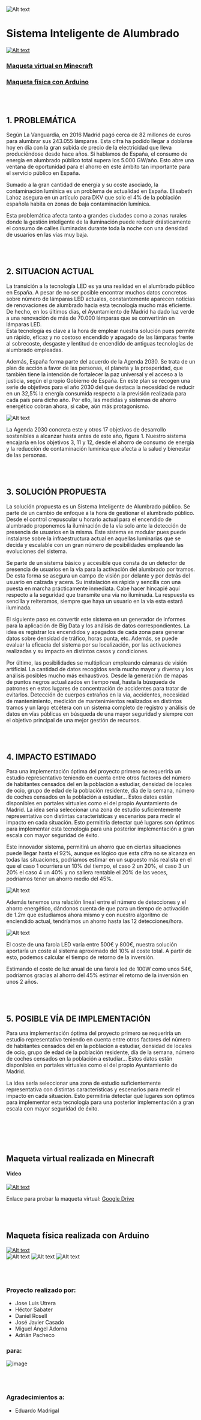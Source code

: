 ![Alt text](https://github.com/Dan2710/S.I.A-Sistema-Inteligente-de-Alumbrado/blob/main/Logo/Logo.png?raw=true?raw=true)
# Sistema Inteligente de Alumbrado
[![Alt text](https://img.youtube.com/vi/jkw94pm7Xho/0.jpg)](https://www.youtube.com/watch?v=jkw94pm7Xho)
<br>
### [Maqueta virtual en Minecraft](#Virtual)
### [Maqueta física con Arduino](#Fisica)
<br>
<br>

## 1.	PROBLEMÁTICA

Según La Vanguardia, en 2016 Madrid pagó cerca de 82 millones de euros para alumbrar sus 243.055 lámparas. Esta cifra ha podido llegar a doblarse hoy en día con la gran subida de precio de la electricidad que lleva produciéndose desde hace años. 
Si hablamos de España, el consumo de energía en alumbrado público total supera los 5.000 GW/año. Esto abre una ventana de oportunidad para el ahorro en este ámbito tan importante para el servicio público en España.

Sumado a la gran cantidad de energía y su coste asociado, la contaminación lumínica es un problema de actualidad en España. Elisabeth Lahoz asegura en un artículo para DKV que solo el 4% de la población española habita en zonas de baja contaminación lumínica.

Esta problemática afecta tanto a grandes ciudades como a zonas rurales donde la gestión inteligente de la iluminación puede reducir drásticamente el consumo de calles iluminadas durante toda la noche con una densidad de usuarios en las vías muy baja.

<br>
<br>

## 2.	SITUACION ACTUAL

La transición a la tecnología LED es ya una realidad en el alumbrado público en España. A pesar de no ser posible encontrar muchos datos concretos sobre número de lámparas LED actuales, constantemente aparecen noticias de renovaciones de alumbrado hacia esta tecnología mucho más eficiente. De hecho, en los últimos días, el Ayuntamiento de Madrid ha dado luz verde a una renovación de más de 70.000 lámparas que se convertirán en lámparas LED. <br>
Esta tecnología es clave a la hora de emplear nuestra solución pues permite un rápido, eficaz y no costoso encendido y apagado de las lámparas frente al sobrecoste, desgaste y lentitud de encendido de antiguas tecnologías de alumbrado empleadas.

Además, España forma parte del acuerdo de la Agenda 2030. Se trata de un plan de acción a favor de las personas, el planeta y la prosperidad, que también tiene la intención de fortalecer la paz universal y el acceso a la justicia, según el propio Gobierno de España. En este plan se recogen una serie de objetivos para el año 2030 del que destaca la necesidad de reducir en un 32,5% la energía consumida respecto a la previsión realizada para cada país para dicho año. Por ello, las medidas y sistemas de ahorro energético cobran ahora, si cabe, aún más protagonismo.

![Alt text](https://github.com/Dan2710/S.I.A-Sistema-Inteligente-de-Alumbrado/blob/main/Presentaci%C3%B3n/Agenda2030.png?raw=true)<br>

La Agenda 2030 concreta este y otros 17 objetivos de desarrollo sostenibles a alcanzar hasta antes de este año, figura 1. Nuestro sistema encajaría en los objetivos 3, 11 y 12, desde el ahorro de consumo de energía y la reducción de contaminación lumínica que afecta a la salud y bienestar de las personas.

<br>
<br>

## 3.	SOLUCIÓN PROPUESTA

La solución propuesta es un Sistema Inteligente de Alumbrado público. Se parte de un cambio de enfoque a la hora de gestionar el alumbrado público. Desde el control crepuscular u horario actual para el encendido de alumbrado proponemos la iluminación de la vía solo ante la detección de presencia de usuarios en la misma.
Este sistema es modular pues puede instalarse sobre la infraestructura actual en aquellas luminarias que se decida y escalable con un gran número de posibilidades empleando las evoluciones del sistema. 

Se parte de un sistema básico y accesible que consta de un detector de presencia de usuarios en la vía para la activación del alumbrado por tramos. De esta forma se asegura un campo de visión por delante y por detrás del usuario en calzada y acera. Su instalación es rápida y sencilla con una puesta en marcha prácticamente inmediata. Cabe hacer hincapié aquí respecto a la seguridad que transmite una vía no iluminada. La respuesta es sencilla y reiteramos, siempre que haya un usuario en la vía esta estará iluminada.

El siguiente paso es convertir este sistema en un generador de informes para la aplicación de Big Data y los análisis de datos correspondientes. La idea es registrar los encendidos y apagados de cada zona para generar datos sobre densidad de tráfico, horas punta, etc. Además, se puede evaluar la eficacia del sistema por su localización, por las activaciones realizadas y su impacto en distintos casos y condiciones.

Por último, las posibilidades se multiplican empleando cámaras de visión artificial. La cantidad de datos recogidos sería mucho mayor y diversa y los análisis posibles mucho más exhaustivos. Desde la generación de mapas de puntos negros actualizados en tiempo real, hasta la búsqueda de patrones en estos lugares de concentración de accidentes para tratar de evitarlos. Detección de cuerpos extraños en la vía, accidentes, necesidad de mantenimiento, medición de mantenimientos realizados en distintos tramos y un largo etcétera con un sistema completo de registro y análisis de datos en vías públicas en búsqueda de una mayor seguridad y siempre con el objetivo principal de una mejor gestión de recursos.

<br>
<br>

## 4.	IMPACTO ESTIMADO
Para una implementación óptima del proyecto primero se requeriría un estudio representativo teniendo en cuenta entre otros factores del número de habitantes censados del en la población a estudiar, densidad de locales de ocio, grupo de edad de la población residente, día de la semana, número de coches censados en la población a estudiar… Estos datos están disponibles en portales virtuales como el del propio Ayuntamiento de Madrid.
La idea sería seleccionar una zona de estudio suficientemente representativa con distintas características y escenarios para medir el impacto en cada situación. Esto permitiría detectar qué lugares son óptimos para implementar esta tecnología para una posterior implementación a gran escala con mayor seguridad de éxito.

Este innovador sistema, permitirá un ahorro que en ciertas situaciones puede llegar hasta el 92%, aunque es lógico que esta cifra no se alcanza en todas las situaciones, podríamos estimar en un supuesto más realista en el que el caso 1 ocurriera un 10% del tiempo, el caso 2 un 20%, el caso 3 un 20% el caso 4 un 40% y no saliera rentable el 20% de las veces, podríamos tener un ahorro medio del 45%.

![Alt text](https://github.com/Dan2710/S.I.A-Sistema-Inteligente-de-Alumbrado/blob/main/Presentaci%C3%B3n/Grafica%201.jpeg?raw=true)

Además tenemos una relación lineal entre el número de detecciones y el ahorro energético, dándonos cuenta de que para un tiempo de activación de 1.2m que estudiamos ahora mismo y con nuestro algoritmo de enciendido actual, tendríamos un ahorro hasta las 12 detecciones/hora.

![Alt text](https://github.com/Dan2710/S.I.A-Sistema-Inteligente-de-Alumbrado/blob/main/Presentaci%C3%B3n/Grafica%202.jpeg?raw=true)

El coste de una farola LED varía entre 500€ y 800€, nuestra solución aportaría un coste al sistema aproximado del 10% al coste total. A partir de esto, podemos calcular el tiempo de retorno de la inversión.

Estimando el coste de luz anual de una farola led de 100W como unos 54€, podríamos gracias al ahorro del 45% estimar el retorno de la inversión en unos 2 años. <br>

<br>
<br>

## 5.	POSIBLE VÍA DE IMPLEMENTACIÓN

Para una implementación óptima del proyecto primero se requeriría un estudio representativo teniendo en cuenta entre otros factores del número de habitantes censados del en la población a estudiar, densidad de locales de ocio, grupo de edad de la población residente, día de la semana, número de coches censados en la población a estudiar… Estos datos están disponibles en portales virtuales como el del propio Ayuntamiento de Madrid.

La idea sería seleccionar una zona de estudio suficientemente representativa con distintas características y escenarios para medir el impacto en cada situación. Esto permitiría detectar qué lugares son óptimos para implementar esta tecnología para una posterior implementación a gran escala con mayor seguridad de éxito.

<br>
<br>
<br>
<br>

<a name="Virtual"></a>

## Maqueta virtual realizada en Minecraft
#### Video

[![Alt text](https://img.youtube.com/vi/sBBjgOlI5Ro/0.jpg)](https://www.youtube.com/watch?v=sBBjgOlI5Ro)

Enlace para probar la maqueta virtual: [Google Drive](https://drive.google.com/drive/folders/1IZtVTOTjYdUPhnlAZZ3NCLk7LDjHiguk?usp=sharing)

<br>
<br>

<a name="Fisica"></a>

## Maqueta física realizada con Arduino

[![Alt text](https://img.youtube.com/vi/mNPs2FaPj2A/0.jpg)](https://www.youtube.com/watch?v=mNPs2FaPj2A)
<br>
![Alt text](https://github.com/Dan2710/S.I.A-Sistema-Inteligente-de-Alumbrado/blob/main/Arduino/1.jpeg?raw=true)
![Alt text](https://github.com/Dan2710/S.I.A-Sistema-Inteligente-de-Alumbrado/blob/main/Arduino/2.jpeg?raw=true)
![Alt text](https://github.com/Dan2710/S.I.A-Sistema-Inteligente-de-Alumbrado/blob/main/Arduino/3.jpeg?raw=true)

<br><br>
### Proyecto realizado por:
- Jose Luis Utrera
- Héctor Sabater
- Daniel Rosell
- José Javier Casado
- Miguel Ángel Adorna
- Adrián Pacheco

### para:
![image](https://user-images.githubusercontent.com/51410145/197330812-7299b227-3a70-41e8-bd4b-8044d6bf25ec.png)

<br>
<br>

### Agradecimientos a:
- Eduardo Madrigal
